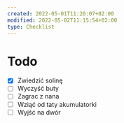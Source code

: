 ```yaml
---
created: 2022-05-01T11:20:07+02:00
modified: 2022-05-02T11:15:54+02:00
type: Checklist
---
```


# Todo

- [x] Zwiedzić solinę
- [ ] Wyczyść buty 
- [ ] Zagrac z nana 
- [ ] Wziąć od taty akumulatorki
- [ ] Wyjść na dwór 
